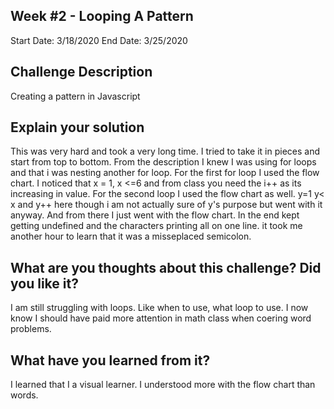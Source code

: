 ## Week #2 - Looping A Pattern

Start Date: 3/18/2020
End Date: 3/25/2020

## Challenge Description

Creating a pattern in Javascript

## Explain your solution

This was very hard and took a very long time. I tried to take it in pieces and start from top to bottom. From the description I knew I was using for loops and that i was nesting another for loop.  For the first for loop I used the flow chart. I noticed that x = 1, x <=6 and from class you need the i++ as its increasing in value.  For the second loop I used the flow chart as well. y=1 y< x and y++ here though i am not actually sure of y's purpose but went with it anyway. And from there I just went with the flow chart. In the end kept getting undefined and the characters printing all on one line. it took me another hour to learn that it was a misseplaced semicolon.

## What are you thoughts about this challenge? Did you like it?

I am still struggling with loops. Like when to use, what loop to use. I now know I should have paid more attention in math class when coering word problems.

## What have you learned from it?
I learned that I a visual learner. I understood more with the flow chart than words. 
